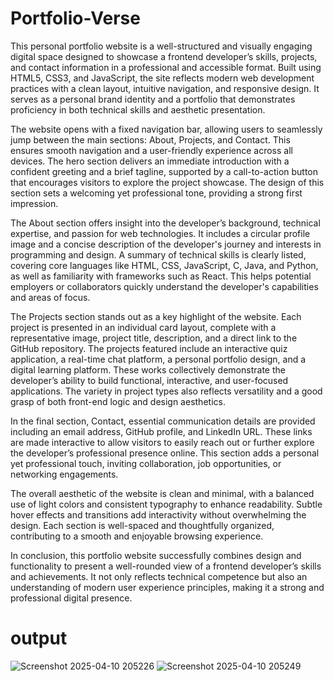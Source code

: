 # Portfolio-Verse

This personal portfolio website is a well-structured and visually engaging digital space designed to showcase a frontend developer’s skills, projects, and contact information in a professional and accessible format. Built using HTML5, CSS3, and JavaScript, the site reflects modern web development practices with a clean layout, intuitive navigation, and responsive design. It serves as a personal brand identity and a portfolio that demonstrates proficiency in both technical skills and aesthetic presentation.

The website opens with a fixed navigation bar, allowing users to seamlessly jump between the main sections: About, Projects, and Contact. This ensures smooth navigation and a user-friendly experience across all devices. The hero section delivers an immediate introduction with a confident greeting and a brief tagline, supported by a call-to-action button that encourages visitors to explore the project showcase. The design of this section sets a welcoming yet professional tone, providing a strong first impression.

The About section offers insight into the developer’s background, technical expertise, and passion for web technologies. It includes a circular profile image and a concise description of the developer's journey and interests in programming and design. A summary of technical skills is clearly listed, covering core languages like HTML, CSS, JavaScript, C, Java, and Python, as well as familiarity with frameworks such as React. This helps potential employers or collaborators quickly understand the developer's capabilities and areas of focus.

The Projects section stands out as a key highlight of the website. Each project is presented in an individual card layout, complete with a representative image, project title, description, and a direct link to the GitHub repository. The projects featured include an interactive quiz application, a real-time chat platform, a personal portfolio design, and a digital learning platform. These works collectively demonstrate the developer’s ability to build functional, interactive, and user-focused applications. The variety in project types also reflects versatility and a good grasp of both front-end logic and design aesthetics.

In the final section, Contact, essential communication details are provided including an email address, GitHub profile, and LinkedIn URL. These links are made interactive to allow visitors to easily reach out or further explore the developer’s professional presence online. This section adds a personal yet professional touch, inviting collaboration, job opportunities, or networking engagements.

The overall aesthetic of the website is clean and minimal, with a balanced use of light colors and consistent typography to enhance readability. Subtle hover effects and transitions add interactivity without overwhelming the design. Each section is well-spaced and thoughtfully organized, contributing to a smooth and enjoyable browsing experience.

In conclusion, this portfolio website successfully combines design and functionality to present a well-rounded view of a frontend developer’s skills and achievements. It not only reflects technical competence but also an understanding of modern user experience principles, making it a strong and professional digital presence.
# output
![Screenshot 2025-04-10 205226](https://github.com/user-attachments/assets/258e186e-9b9b-475d-9c56-c2bd5f089a4f)
![Screenshot 2025-04-10 205249](https://github.com/user-attachments/assets/0de6dff6-2b92-4ba3-881f-b57a58a2c5e5)

